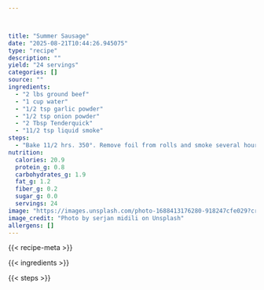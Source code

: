 ```yaml
---



title: "Summer Sausage"
date: "2025-08-21T10:44:26.945075"
type: "recipe"
description: ""
yield: "24 servings"
categories: []
source: ""
ingredients:
  - "2 lbs ground beef"
  - "1 cup water"
  - "1/2 tsp garlic powder"
  - "1/2 tsp onion powder"
  - "2 Tbsp Tenderquick"
  - "11/2 tsp liquid smoke"
steps:
  - "Bake 11/2 hrs. 350°. Remove foil from rolls and smoke several hours. Chill and slice."
nutrition:
  calories: 20.9
  protein_g: 0.8
  carbohydrates_g: 1.9
  fat_g: 1.2
  fiber_g: 0.2
  sugar_g: 0.0
  servings: 24
image: "https://images.unsplash.com/photo-1688413176280-918247cfe029?crop=entropy&cs=tinysrgb&fit=max&fm=jpg&ixid=M3w3OTQ5MzV8MHwxfHNlYXJjaHwxfHxzdW1tZXIlMjBzYXVzYWdlJTIwZm9vZHxlbnwxfDB8fHwxNzU1Nzk1ODk2fDA&ixlib=rb-4.1.0&q=80&w=1080"
image_credit: "Photo by serjan midili on Unsplash"
allergens: []
---
```


{{< recipe-meta >}}

{{< ingredients >}}

{{< steps >}}
